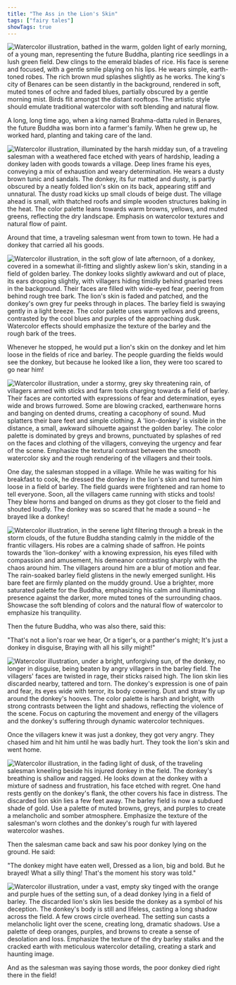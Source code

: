```yaml
---
title: "The Ass in the Lion's Skin"
tags: ["fairy tales"]
showTags: true
---
```


![Watercolor illustration, bathed in the warm, golden light of early morning, of a young man, representing the future Buddha, planting rice seedlings in a lush green field. Dew clings to the emerald blades of rice. His face is serene and focused, with a gentle smile playing on his lips. He wears simple, earth-toned robes. The rich brown mud splashes slightly as he works. The king's city of Benares can be seen distantly in the background, rendered in soft, muted tones of ochre and faded blues, partially obscured by a gentle morning mist. Birds flit amongst the distant rooftops. The artistic style should emulate traditional watercolor with soft blending and natural flow.](/images/image_fairy-tales-the-ass-in-the-lions-skin0.png)

A long, long time ago, when a king named Brahma-datta ruled in Benares, the future Buddha was born into a farmer's family. When he grew up, he worked hard, planting and taking care of the land.

![Watercolor illustration, illuminated by the harsh midday sun, of a traveling salesman with a weathered face etched with years of hardship, leading a donkey laden with goods towards a village. Deep lines frame his eyes, conveying a mix of exhaustion and weary determination. He wears a dusty brown tunic and sandals. The donkey, its fur matted and dusty, is partly obscured by a neatly folded lion's skin on its back, appearing stiff and unnatural. The dusty road kicks up small clouds of beige dust. The village ahead is small, with thatched roofs and simple wooden structures baking in the heat. The color palette leans towards warm browns, yellows, and muted greens, reflecting the dry landscape. Emphasis on watercolor textures and natural flow of paint.](/images/image_fairy-tales-the-ass-in-the-lions-skin1.png)

Around that time, a traveling salesman went from town to town. He had a donkey that carried all his goods.

![Watercolor illustration, in the soft glow of late afternoon, of a donkey, covered in a somewhat ill-fitting and slightly askew lion's skin, standing in a field of golden barley. The donkey looks slightly awkward and out of place, its ears drooping slightly, with villagers hiding timidly behind gnarled trees in the background. Their faces are filled with wide-eyed fear, peering from behind rough tree bark. The lion's skin is faded and patched, and the donkey's own grey fur peeks through in places. The barley field is swaying gently in a light breeze. The color palette uses warm yellows and greens, contrasted by the cool blues and purples of the approaching dusk. Watercolor effects should emphasize the texture of the barley and the rough bark of the trees.](/images/image_fairy-tales-the-ass-in-the-lions-skin2.png)

Whenever he stopped, he would put a lion's skin on the donkey and let him loose in the fields of rice and barley. The people guarding the fields would see the donkey, but because he looked like a lion, they were too scared to go near him!


![Watercolor illustration, under a stormy, grey sky threatening rain, of villagers armed with sticks and farm tools charging towards a field of barley. Their faces are contorted with expressions of fear and determination, eyes wide and brows furrowed. Some are blowing cracked, earthenware horns and banging on dented drums, creating a cacophony of sound. Mud splatters their bare feet and simple clothing. A 'lion-donkey' is visible in the distance, a small, awkward silhouette against the golden barley. The color palette is dominated by greys and browns, punctuated by splashes of red on the faces and clothing of the villagers, conveying the urgency and fear of the scene. Emphasize the textural contrast between the smooth watercolor sky and the rough rendering of the villagers and their tools.](/images/image_fairy-tales-the-ass-in-the-lions-skin3.png)

One day, the salesman stopped in a village. While he was waiting for his breakfast to cook, he dressed the donkey in the lion's skin and turned him loose in a field of barley. The field guards were frightened and ran home to tell everyone. Soon, all the villagers came running with sticks and tools! They blew horns and banged on drums as they got closer to the field and shouted loudly. The donkey was so scared that he made a sound – he brayed like a donkey!

![Watercolor illustration, in the serene light filtering through a break in the storm clouds, of the future Buddha standing calmly in the middle of the frantic villagers. His robes are a calming shade of saffron. He points towards the 'lion-donkey' with a knowing expression, his eyes filled with compassion and amusement, his demeanor contrasting sharply with the chaos around him. The villagers around him are a blur of motion and fear. The rain-soaked barley field glistens in the newly emerged sunlight. His bare feet are firmly planted on the muddy ground. Use a brighter, more saturated palette for the Buddha, emphasizing his calm and illuminating presence against the darker, more muted tones of the surrounding chaos. Showcase the soft blending of colors and the natural flow of watercolor to emphasize his tranquility.](/images/image_fairy-tales-the-ass-in-the-lions-skin4.png)

Then the future Buddha, who was also there, said this:

"That's not a lion's roar we hear,
Or a tiger's, or a panther's might;
It's just a donkey in disguise,
Braying with all his silly might!"

![Watercolor illustration, under a bright, unforgiving sun, of the donkey, no longer in disguise, being beaten by angry villagers in the barley field. The villagers' faces are twisted in rage, their sticks raised high. The lion skin lies discarded nearby, tattered and torn. The donkey's expression is one of pain and fear, its eyes wide with terror, its body cowering. Dust and straw fly up around the donkey's hooves. The color palette is harsh and bright, with strong contrasts between the light and shadows, reflecting the violence of the scene. Focus on capturing the movement and energy of the villagers and the donkey's suffering through dynamic watercolor techniques.](/images/image_fairy-tales-the-ass-in-the-lions-skin5.png)

Once the villagers knew it was just a donkey, they got very angry. They chased him and hit him until he was badly hurt. They took the lion's skin and went home.

![Watercolor illustration, in the fading light of dusk, of the traveling salesman kneeling beside his injured donkey in the field. The donkey's breathing is shallow and ragged. He looks down at the donkey with a mixture of sadness and frustration, his face etched with regret. One hand rests gently on the donkey's flank, the other covers his face in distress. The discarded lion skin lies a few feet away. The barley field is now a subdued shade of gold. Use a palette of muted browns, greys, and purples to create a melancholic and somber atmosphere. Emphasize the texture of the salesman's worn clothes and the donkey's rough fur with layered watercolor washes.](/images/image_fairy-tales-the-ass-in-the-lions-skin6.png)

Then the salesman came back and saw his poor donkey lying on the ground. He said:

"The donkey might have eaten well,
Dressed as a lion, big and bold.
But he brayed! What a silly thing!
That's the moment his story was told."

![Watercolor illustration, under a vast, empty sky tinged with the orange and purple hues of the setting sun, of a dead donkey lying in a field of barley. The discarded lion's skin lies beside the donkey as a symbol of his deception. The donkey's body is still and lifeless, casting a long shadow across the field. A few crows circle overhead. The setting sun casts a melancholic light over the scene, creating long, dramatic shadows. Use a palette of deep oranges, purples, and browns to create a sense of desolation and loss. Emphasize the texture of the dry barley stalks and the cracked earth with meticulous watercolor detailing, creating a stark and haunting image.](/images/image_fairy-tales-the-ass-in-the-lions-skin7.png)

And as the salesman was saying those words, the poor donkey died right there in the field!
